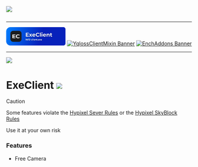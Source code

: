 # ![](https://socialify.git.ci/boopwdn/ExeClient/image?font=Raleway&forks=1&issues=1&logo=https%3A%2F%2Fraw.githubusercontent.com%2Fboopwdn%2FExeClient%2Frefs%2Fheads%2Fmain%2Fpictures%2Ficon.svg&name=1&owner=1&pattern=Plus&pulls=1&stargazers=1&theme=Auto)

---

<div align="center">
  <a href="https://github.com/boopwdn/ExeClient/"><img src="https://raw.githubusercontent.com/boopwdn/ExeClient/refs/heads/main/pictures/banner.png" alt="ExeClient Banner" width="32%"></a>
  <a href="https://github.com/boopwdn/YqlossClientMixin/"><img src="https://raw.githubusercontent.com/boopwdn/YqlossClientMixin/refs/heads/master/banner.png" alt="YqlossClientMixin Banner" width="32%"></a>
  <a href="https://github.com/boopwdn/EnchAddons/"><img src="https://raw.githubusercontent.com/boopwdn/EnchAddons/refs/heads/main/banner.png" alt="EnchAddons Banner" width="32%"></a>
</div>

---

[![](https://polyfrost.org/media/branding/badges/badge_1.svg)](https://polyfrost.org/projects/oneconfig/)

# ExeClient [![](https://jitpack.io/v/boopwdn/ExeClient.svg)](https://jitpack.io/#boopwdn/ExeClient)

> [!CAUTION]
> 
> Some features violate the [Hypixel Sever Rules](https://support.hypixel.net/hc/en-us/articles/4427624493330-Hypixel-Server-Rules) or the [Hypixel SkyBlock Rules](https://support.hypixel.net/hc/en-us/articles/4508088842898-Hypixel-SkyBlock-Rules)
> 
> Use it at your own risk

### Features
 - Free Camera